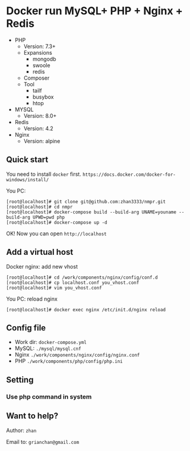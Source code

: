 # Docker run MySQL+ PHP + Nginx + Redis

- PHP
  - Version: 7.3+
  - Expansions
    - mongodb
    - swoole
    - redis
  - Composer
  - Tool
    - tailf
    - busybox
    - htop
- MYSQL
  - Version: 8.0+
- Redis
  - Version: 4.2
- Nginx
  - Version: alpine

## Quick start

You need to install `docker` first. `https://docs.docker.com/docker-for-windows/install/`

You PC:

```shell
[root@localhost]# git clone git@github.com:zhan3333/nmpr.git
[root@localhost]# cd nmpr
[root@localhost]# docker-compose build --build-arg UNAME=youname --build-arg UPWD=pwd php
[root@localhost]# docker-compose up -d
```

OK! Now you can open `http://localhost`

## Add a virtual host

Docker nginx: add new vhost

```shell
[root@localhost]# cd /work/components/nginx/config/conf.d
[root@localhost]# cp localhost.conf you_vhost.conf
[root@localhost]# vim you_vhost.conf
```

You PC: reload nginx

```shell
[root@localhost]# docker exec nginx /etc/init.d/nginx reload
```

## Config file

- Work dir: `docker-compose.yml`
- MySQL: `./mysql/mysql.cnf`
- Nginx `./work/components/nginx/config/nginx.conf`
- PHP `./work/components/php/config/php.ini`

## Setting

### Use php command in system

## Want to help?

Author: `zhan`

Email to: `grianchan@gmail.com`
